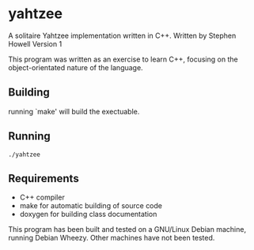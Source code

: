 yahtzee
=======

A solitaire Yahtzee implementation written in C++.
Written by Stephen Howell
Version 1

This program was written as an exercise to learn C++, focusing on the
object-orientated nature of the language.

Building
--------

running `make' will build the exectuable.

Running
-------

    ./yahtzee


Requirements
------------

- C++ compiler
- make for automatic building of source code
- doxygen for building class documentation

This program has been built and tested on a GNU/Linux Debian machine, running
Debian Wheezy.  Other machines have not been tested.
